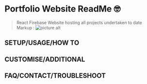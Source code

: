 
# Portfolio Website ReadMe :nerd_face:
> React Firebase Website hosting all projects undertaken to date
Markup : ![picture alt](http://via.placeholder.com/200x150 "Title is optional")

## SETUP/USAGE/HOW TO

## CUSTOMISE/ADDITIONAL

## FAQ/CONTACT/TROUBLESHOOT
